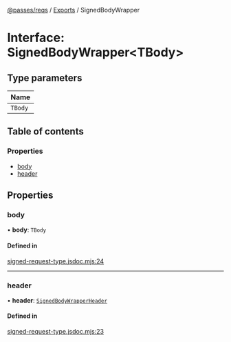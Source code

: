 [@passes/reqs](../README.md) / [Exports](../modules.md) / SignedBodyWrapper

# Interface: SignedBodyWrapper\<TBody\>

## Type parameters

| Name |
| :------ |
| `TBody` |

## Table of contents

### Properties

- [body](SignedBodyWrapper.md#body)
- [header](SignedBodyWrapper.md#header)

## Properties

### body

• **body**: `TBody`

#### Defined in

[signed-request-type.jsdoc.mjs:24](https://github.com/passes-org/passes/blob/55014ff/packages/reqs/src/signed-request-type.jsdoc.mjs#L24)

___

### header

• **header**: [`SignedBodyWrapperHeader`](SignedBodyWrapperHeader.md)

#### Defined in

[signed-request-type.jsdoc.mjs:23](https://github.com/passes-org/passes/blob/55014ff/packages/reqs/src/signed-request-type.jsdoc.mjs#L23)
